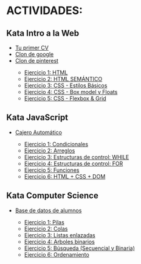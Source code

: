 <h1>ACTIVIDADES:</h1>

<h2>Kata Intro a la Web</h2>
<ul>
    <li><a href="https://github.com/JonhXQ/JonhXQ.github.io/tree/main/CV">Tu primer CV</a></li>
    <li><a href="https://github.com/JonhXQ/JonhXQ.github.io/tree/main/GOOGLE">Clon de google</a></li>
    <li><a href="https://github.com/JonhXQ/JonhXQ.github.io/tree/main/PINTEREST">Clon de pinterest</a></li>
    <ul>
        <li><a href="./Kata_1/EJERCICIOS/E_1/">Ejercicio 1: HTML</a></li>
        <li><a href="./Kata_1/EJERCICIOS/E_2/">Ejercicio 2: HTML SEMÁNTICO</a></li>
        <li><a href="./Kata_1/EJERCICIOS/E_3/">Ejercicio 3: CSS - Estilos Básicos</a></li>
        <li><a href="./Kata_1/EJERCICIOS/E_4/">Ejercicio 4: CSS - Box model y Floats</a></li>
        <li><a href="./Kata_1/EJERCICIOS/E_5/">Ejercicio 5: CSS - Flexbox & Grid</a></li>
    </ul>
</ul>

<h2>Kata JavaScript</h2>
<ul>
    <li><a href="https://github.com/JonhXQ/JonhXQ.github.io/tree/main/ATM">Cajero Automático</a></li>
    <ul>
        <li><a href="./Kata_2/EJERCICIOS/E_1/">Ejercicio 1: Condicionales</a></li>
        <li><a href="./Kata_2/EJERCICIOS/E_2/">Ejercicio 2: Arreglos</a></li>
        <li><a href="./Kata_2/EJERCICIOS/E_3/">Ejercicio 3: Estructuras de control: WHILE</a></li>
        <li><a href="./Kata_2/EJERCICIOS/E_4/">Ejercicio 4: Estructuras de control: FOR</a></li>
        <li><a href="./Kata_2/EJERCICIOS/E_5/">Ejercicio 5: Funciones</a></li>
        <li><a href="./Kata_2/EJERCICIOS/E_6/">Ejercicio 6: HTML + CSS + DOM</a></li>
    </ul>
</ul>

<h2>Kata Computer Science</h2>
<ul>
    <li><a href="https://github.com/JonhXQ/JonhXQ.github.io/tree/main/DB">Base de datos de alumnos</a></li>
    <ul>
        <li><a href="./Kata_3/EJERCICIOS/E_1/">Ejercicio 1: Pilas</a></li>
        <li><a href="./Kata_3/EJERCICIOS/E_2/">Ejercicio 2: Colas</a></li>
        <li><a href="./Kata_3/EJERCICIOS/E_3/">Ejercicio 3: Listas enlazadas</a></li>
        <li><a href="./Kata_3/EJERCICIOS/E_4/">Ejercicio 4: Arboles binarios</a></li>
        <li><a href="./Kata_3/EJERCICIOS/E_5/">Ejercicio 5: Búsqueda (Secuencial y Binaria)</a></li>
        <li><a href="./Kata_3/EJERCICIOS/E_6/">Ejercicio 6: Ordenamiento</a></li>
    </ul>
</ul>